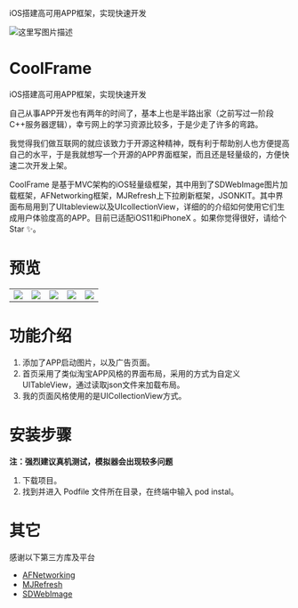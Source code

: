 iOS搭建高可用APP框架，实现快速开发

![这里写图片描述](https://github.com/ShenJieSuzhou/CoolFrame/blob/master/screenshot/icon.png)
# CoolFrame
iOS搭建高可用APP框架，实现快速开发

自己从事APP开发也有两年的时间了，基本上也是半路出家（之前写过一阶段C++服务器逻辑），幸亏网上的学习资源比较多，于是少走了许多的弯路。

我觉得我们做互联网的就应该致力于开源这种精神，既有利于帮助别人也方便提高自己的水平，于是我就想写一个开源的APP界面框架，而且还是轻量级的，方便快速二次开发上架。

CoolFrame 是基于MVC架构的iOS轻量级框架，其中用到了SDWebImage图片加载框架，AFNetworking框架，MJRefresh上下拉刷新框架，JSONKIT。其中界面布局用到了UItableview以及UIcollectionView，详细的的介绍如何使用它们生成用户体验度高的APP。目前已适配iOS11和iPhoneX 。如果你觉得很好，请给个 Star ✨。

# 预览
<table>
    <tr>
        <td><img src="https://github.com/ShenJieSuzhou/CoolFrame/blob/master/screenshot/1.jpg"></td>
        <td><img src="https://github.com/ShenJieSuzhou/CoolFrame/blob/master/screenshot/2.PNG"></td>
        <td><img src="https://github.com/ShenJieSuzhou/CoolFrame/blob/master/screenshot/3.PNG"></td>
        <td><img src="https://github.com/ShenJieSuzhou/CoolFrame/blob/master/screenshot/4.PNG"></td>
        <td><img src="https://github.com/ShenJieSuzhou/CoolFrame/blob/master/screenshot/5.PNG"></td>
    </tr>
</table>

# 功能介绍
1. 添加了APP启动图片，以及广告页面。
2. 首页采用了类似淘宝APP风格的界面布局，采用的方式为自定义UITableView，通过读取json文件来加载布局。
3. 我的页面风格使用的是UICollectionView方式。

# 安装步骤

**注：强烈建议真机测试，模拟器会出现较多问题**
1. 下载项目。
2. 找到并进入 Podfile 文件所在目录，在终端中输入 pod instal。

# 其它

感谢以下第三方库及平台
*   [AFNetworking](https://github.com/AFNetworking/AFNetworking)
*   [MJRefresh](https://github.com/CoderMJLee/MJRefresh)
*   [SDWebImage](https://github.com/rs/SDWebImage)


